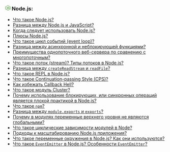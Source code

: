 <h3>
  <img src="../assets/Node.png" width="16" height="16" />
  <span>Node.js:</span>
</h3>

- [Что такое Node.js?](https://youtu.be/iMMaXAZMHIU?t=697)
- [Разница между Node.js и JavaScript?](https://youtu.be/iMMaXAZMHIU?t=746)
- [Когда следует использовать Node.js?](https://youtu.be/iMMaXAZMHIU?t=815)
- [Плюсы Node.js?](https://youtu.be/R85Ckc2E8Ws?t=264)
- [Что такое цикл событий (event loop)?](https://youtu.be/R85Ckc2E8Ws?t=307)
- [Разница между асинхронной и неблокирующей функциями?](https://youtu.be/R85Ckc2E8Ws?t=375)
- [Преимущества однопоточного веб-сервера по сравнению с многопоточным?](https://youtu.be/R85Ckc2E8Ws?t=435)
- [Что такое поток (stream)? Типы потоков в Node.js?](https://youtu.be/R85Ckc2E8Ws?t=516)
- [Разница между `createReadStream` и `readFile`?](https://youtu.be/R85Ckc2E8Ws?t=602)
- [Что такое REPL в Node.js?](https://youtu.be/R85Ckc2E8Ws?t=660)
- [Что такое Continuation-passing Style (CPS)?](https://youtu.be/R85Ckc2E8Ws?t=707)
- [Как избежать Callback Hell?](https://youtu.be/R85Ckc2E8Ws?t=746)
- [Что такое модуль Cluster?](https://youtu.be/R85Ckc2E8Ws?t=842)
- [Почему использование блокирующих, или синхронных операций является плохой практикой в Node.js?](https://youtu.be/_hr40-qLy0A?t=390)
- [Что такое `npm`?](https://youtu.be/_hr40-qLy0A?t=447)
- [Разница между `module.exports` и `exports`?](https://youtu.be/_hr40-qLy0A?t=505)
- [Почему в модулях переменные верхнего уровня не являются глобальными?](https://youtu.be/_hr40-qLy0A?t=554)
- [Что такое циклические зависимости модулей в Node?](https://youtu.be/_hr40-qLy0A?t=611)
- [Подходы к масштабированию Node.js приложения?](https://youtu.be/tr26varV7eE?t=358)
- [Что такое переменные окружения в Node.js? Как они используются?](https://youtu.be/tr26varV7eE?t=439)
- [Что такое `EventEmitter` в Node.js? Особенности `EventEmitter`?](https://youtu.be/CF8y-1EsSV4?t=457)
